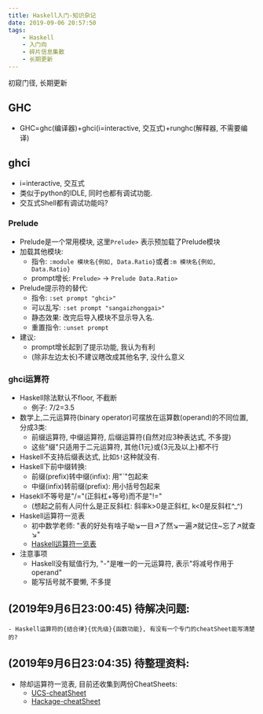 ```yaml
---
title: Haskell入门-知识杂记
date: 2019-09-06 20:57:50
tags:
    - Haskell
    - 入门向
    - 碎片信息集散
    - 长期更新
---
```

初窥门径, 长期更新

## GHC
- GHC=ghc(编译器)+ghci(i=interactive, 交互式)+runghc(解释器, 不需要编译)

## ghci
- i=interactive, 交互式
- 类似于python的IDLE, 同时也都有调试功能.
- 交互式Shell都有调试功能吗?

### Prelude
- Prelude是一个常用模块, 这里`Prelude>` 表示预加载了Prelude模块
- 加载其他模块:
    - 指令: `:module 模块名{例如, Data.Ratio}`或者`:m 模块名{例如, Data.Ratio}`
    - prompt增长: `Prelude>` -> `Prelude Data.Ratio>`
- Prelude提示符的替代:
    - 指令: `:set prompt "ghci>"`
    - 可以乱写: `:set prompt "sangaizhonggai>"`
    - 静态效果: 改完后导入模块不显示导入名.
    - 重置指令: `:unset prompt`
- 建议:
    - prompt增长起到了提示功能, 我认为有利
    - (除非左边太长)不建议瞎改成其他名字, 没什么意义

### ghci运算符
- Haskell除法默认不floor, 不截断
    - 例子: 7/2=3.5
- 数学上,二元运算符(binary operator)可摆放在运算数(operand)的不同位置, 分成3类:
    - 前缀运算符, 中缀运算符, 后缀运算符(自然对应3种表达式, 不多提)
    - 这些"缀"只适用于二元运算符, 其他{1元}或{3元及以上}都不行
- Haskell不支持后缀表达式, 比如`5!`这种就没有.
- Haskell下前中缀转换:
    - 前缀(prefix)转中缀(infix): 用"`"包起来
    - 中缀(infix)转前缀(prefix): 用小括号包起来
- Hasekll不等号是"/="(正斜杠+等号)而不是"!="
    - (想起之前有人问什么是正反斜杠: 斜率k>0是正斜杠, k<0是反斜杠^_^)
- Haskell运算符一览表
    - 初中数学老师: "表的好处有啥子呦↘一目↗了然↘一遍↗就记住~忘了↗就查↘"
    - [Haskell运算符一览表](https://github.com/Linkeer365/Linkeer365.github.io/tree/hexo/source/_posts/Haskell入门-知识杂记/haskell-operators.pdf)
- 注意事项
    - Haskell没有赋值行为, "-"是唯一的一元运算符, 表示"将减号作用于operand"
    - 能写括号就不要懒, 不多提

## (2019年9月6日23:00:45) 待解决问题:
    - Haskell运算符的{结合律}{优先级}{函数功能}, 有没有一个专门的cheatSheet能写清楚的?

## (2019年9月6日23:04:35) 待整理资料:
- 除却运算符一览表, 目前还收集到两份CheatSheets:
    - [UCS-cheatSheet](https://github.com/Linkeer365/Linkeer365.github.io/tree/hexo/source/_posts/Haskell入门-知识杂记/haskell-ucs-CheatSheet.pdf)
    - [Hackage-cheatSheet](https://github.com/Linkeer365/Linkeer365.github.io/tree/hexo/source/_posts/Haskell入门-知识杂记/HaskellHackageCheatSheet.pdf)






